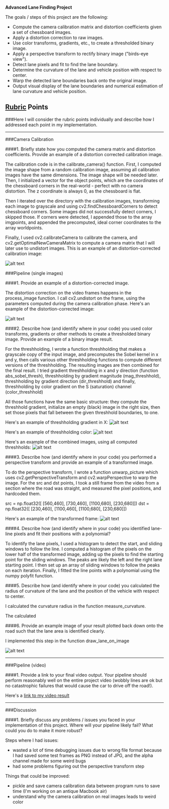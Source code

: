 

**Advanced Lane Finding Project**

The goals / steps of this project are the following:

* Compute the camera calibration matrix and distortion coefficients given a set of chessboard images.
* Apply a distortion correction to raw images.
* Use color transforms, gradients, etc., to create a thresholded binary image.
* Apply a perspective transform to rectify binary image ("birds-eye view").
* Detect lane pixels and fit to find the lane boundary.
* Determine the curvature of the lane and vehicle position with respect to center.
* Warp the detected lane boundaries back onto the original image.
* Output visual display of the lane boundaries and numerical estimation of lane curvature and vehicle position.

[//]: # (Image References)

[image1]: ./img_for_writeup/undist.jpg "Undistorted calibration image"
[image2]: ./img_for_writeup/frame_calib.png "Undistorted video frame"
[image3]: ./img_for_writeup/frame_grad_x.png "Threshholding gradient in X"
[image4]: ./img_for_writeup/frame_color_t.png "Threshholding color"
[image5]: ./img_for_writeup/frame_threshholded.png "Threshholding combined"
[image6]: ./img_for_writeup/frame_transform.png "Transformed frame"
[image7]: ./img_for_writeup/frame_with_lanes.png "Frame with lanes drawn on"


[video1]: ./project_video.mp4 "Video"

## [Rubric](https://review.udacity.com/#!/rubrics/571/view) Points
###Here I will consider the rubric points individually and describe how I addressed each point in my implementation.  

---

###Camera Calibration

####1. Briefly state how you computed the camera matrix and distortion coefficients. Provide an example of a distortion corrected calibration image.

The calibration code is in the calibrate_camera() function. First, I computed the image shape from a random calibration image, assuming all calibration images have the same dimensions. The image shape will be needed later. Then, I initialized a vector for the object points, which are the coordinates of the chessboard corners in the real-world - perfect with no camera distortion. The z coordinate is always 0, as the chessboard is flat.

Then I iterated over the directory with the calibration images, transforming each image to grayscale and using cv2.findChessboardCorners to detect chessboard corners. Some images did not successfully detect corners, I skipped those. If corners were detected, I appended those to the array imgpoints, and appended the precomputed, ideal corner coordinates to the array worldpoints.

Finally, I used cv2.calibrateCamera to calibrate the camera, and cv2.getOptimalNewCameraMatrix to compute a camera matrix that I will later use to undistort images. This is an example of an distortion-corrected calibration image:

![alt text][image1]

###Pipeline (single images)

####1. Provide an example of a distortion-corrected image.

The distortion correction on the video frames happens in the process_image function. I call cv2.undistort on the frame, using the parameters computed during the camera calibration phase. Here's an example of the distortion-corrected image:

![alt text][image2]


####2. Describe how (and identify where in your code) you used color transforms, gradients or other methods to create a thresholded binary image.  Provide an example of a binary image result.

For the threshholding, I wrote a function threshholding that makes a grayscale copy of the input image, and precomputes the Sobel kernel in x and y, then calls various other threshholding functions to compute different versions of the threshholding. The resulting images are then combined for the final result. I tried gradient threshholding in x and y direction (function abs_sobel_thresh), threshholding by gradient magnitude (mag_threshhold), threshholding by gradient direction (dir_threshhold) and finally, threshholding by color gradient on the S (saturation) channel (color_threshhold)

All those functions have the same basic structure: they compute the threshhold gradient, initialize an empty (black) image in the right size, then set those pixels that fall between the given threshhold boundaries, to one.

Here's an example of threshholding gradient in X:
![alt text][image3]

Here's an example of threshholding color:
![alt text][image4]

Here's an example of the combined images, using all computed threshholds:
![alt text][image5]

####3. Describe how (and identify where in your code) you performed a perspective transform and provide an example of a transformed image.

To do the perspective transform, I wrote a function unwarp_picture which uses cv2.getPerspectiveTransform and cv2.warpPerspective to warp the image. For the src and dst points, I took a still frame from the video from a section where the road was straight, and measured the pixel positions, and hardcoded them.

  src = np.float32([ [560,460], [730,460], [1100,680], [230,680]])
  dst = np.float32([ [230,460], [1100,460], [1100,680], [230,680]])

Here's an example of the transformed frame:
![alt text][image6]

####4. Describe how (and identify where in your code) you identified lane-line pixels and fit their positions with a polynomial?

To identify the lane pixels, I used a histogram to detect the start, and sliding windows to follow the line. I computed a histogram of the pixels on the lower half of the transformed image, adding up the pixels to find the starting point for the sliding windows. The peaks are likely the left and the right lane starting point. I then set up an array of sliding windows to follow the peaks on each iteration. Finally, I fitted the line points with a polynomial using the numpy polyfit function.

####5. Describe how (and identify where in your code) you calculated the radius of curvature of the lane and the position of the vehicle with respect to center.

I calculated the curvature radius in the function measure_curvature. 

The calculated 

####6. Provide an example image of your result plotted back down onto the road such that the lane area is identified clearly.

I implemented this step in the function draw_lane_on_image


![alt text][image7]

---

###Pipeline (video)

####1. Provide a link to your final video output.  Your pipeline should perform reasonably well on the entire project video (wobbly lines are ok but no catastrophic failures that would cause the car to drive off the road!).

Here's a [link to my video result](./output_2.mp4)

---

###Discussion

####1. Briefly discuss any problems / issues you faced in your implementation of this project.  Where will your pipeline likely fail?  What could you do to make it more robust?

Steps where I had issues:
- wasted a lot of time debugging issues due to wrong file format because I had saved some test frames as PNG instead of JPG, and the alpha channel made for some weird bugs
- had some problems figuring out the perspective transform step


Things that could be improved:
- pickle and save camera calibration data between program runs to save time (I'm working on an antique Macbook air)
- understand why the camera calibration on real images leads to weird color

